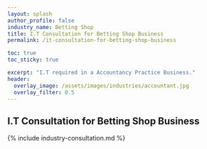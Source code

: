 ```yaml
---
layout: splash 
author_profile: false 
industry_name: Betting Shop
title: I.T Consultation for Betting Shop Business
permalink: /it-consultation-for-betting-shop-business

toc: true
toc_sticky: true

excerpt: "I.T required in a Accountancy Practice Business."
header:
  overlay_image: /assets/images/industries/accountant.jpg
  overlay_filter: 0.5 
---
```


## I.T Consultation for Betting Shop Business

{% include industry-consultation.md %}
